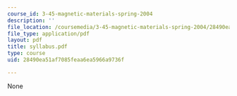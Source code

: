 ```yaml
---
course_id: 3-45-magnetic-materials-spring-2004
description: ''
file_location: /coursemedia/3-45-magnetic-materials-spring-2004/28490ea51af7085feaa6ea5966a9736f_syllabus.pdf
file_type: application/pdf
layout: pdf
title: syllabus.pdf
type: course
uid: 28490ea51af7085feaa6ea5966a9736f

---
```

None